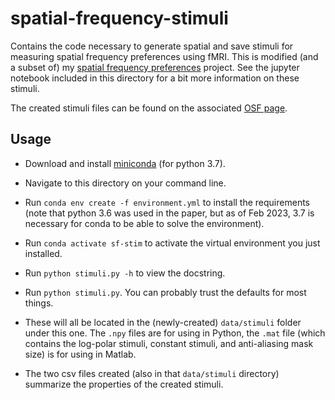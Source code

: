 # spatial-frequency-stimuli

Contains the code necessary to generate spatial and save stimuli for
measuring spatial frequency preferences using fMRI. This is modified
(and a subset of) my [spatial frequency
preferences](https://github.com/billbrod/spatial-frequency-preferences)
project. See the jupyter notebook included in this directory for a bit
more information on these stimuli.

The created stimuli files can be found on the associated [OSF
page](https://osf.io/k2dv5/).

## Usage

- Download and install [miniconda](https://conda.io/miniconda.html)
(for python 3.7).

- Navigate to this directory on your command line.

- Run `conda env create -f environment.yml` to install the requirements (note
  that python 3.6 was used in the paper, but as of Feb 2023, 3.7 is necessary
  for conda to be able to solve the environment).
  
- Run `conda activate sf-stim` to activate the virtual environment you
  just installed.
  
- Run `python stimuli.py -h` to view the docstring.
  
- Run `python stimuli.py`. You can probably trust the defaults for
  most things.
  
- These will all be located in the (newly-created) `data/stimuli`
  folder under this one. The `.npy` files are for using in Python, the
  `.mat` file (which contains the log-polar stimuli, constant stimuli,
  and anti-aliasing mask size) is for using in Matlab.
  
- The two csv files created (also in that `data/stimuli` directory)
  summarize the properties of the created stimuli.
